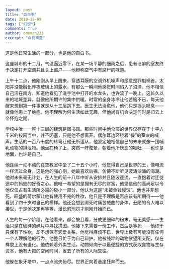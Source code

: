 ```yaml
---
layout: post
title: "自白书"
date: 2018-12-09
tags: ["幻想"]
comments: true
author: oneman233
excerpt: "自我审查"
---
```


这是他日常生活的一部分，也是他的自白书。

这座城市的十二月，气温逼近零下，在某一场平静的细雨之后，患有洁癖的室友终于决定打开空调并且关上窗户——他辩称空气中有腐尸的味道。

上午十二点，他刚刚从早上醒来，穿透耳膜的空调外机噪声和尿意是罪魁祸首。太阳并没能融化昨夜玻璃上的露水，有那么一瞬间他感觉时间陷入了沼泽。他不相信自己活在南方，知道他看见了洗手池中打开的水龙头，也许流了一晚上。这长久以来的地域差异，就像他所期许的集中供暖。时常的全身冰冷让他苦恼不已，每天他醒来想到第一件事就是从十三层跳下去。医生无法治愈他，他们只是摇头叹息——就像他患上了绝症。他不理解为何生活如此无趣，但他尚有机会决定何时是归去上帝怀抱之期。

学校中唯一一座十三层的建筑是图书馆。那些时间中他全部的世界仅存在于十平方千米的校园当中，并不闭塞，只是他不想离开。偶尔耳边环绕着“操”的室友的喊声。生活的一百八十度的转弯让他无所适从，他坚定地相信自己的未来就像一团哺乳动物的排泄物。他坐在椅子上，突然一阵眩晕，朝着他所厌恶的呕吐——也许是地面，也许是自己。

他连续一动不动的在空教室中坐了二十五个小时，他觉得自己是世界的王，像电流一样流过全身，这是他的强心剂，她最喜欢后摇，仿佛不断听见波涛汹涌的海潮。他对未来毫无计划，在人生的前十八年中听从安排并且随波逐流，一直抱着对迁徙途中的蚂蚁的好奇之心。他唯一希望的是拥有无尽的财富，他坚信他的高尚足以令他仅仅占有生活所必需的极小一部分，他认为这是“未被金钱侵蚀”。他也并非想死，旺盛的荷尔蒙让他有使用不完的性欲，他只是不理解是否应该有所期待——他看到了四十岁时自己的模样。他还会想到濒死时痛苦蜷曲的身体，丑陋的令人难以接受，于是他决定再等等，漫长的刑罚才刚刚开始而已。

人生的每一个阶段，在他看来，都会被且看，分成更细碎的粉末，毫无美感——生活只是在破碎的碎片中寻找拼图。他接下来需要一份工作，然后是等死——他终于只保有了性欲，却不想保有恋爱关系，他觉得麻烦不已，世界上极有可能没有任何一个人理解他的行为，他整日忙于为自己辩护。他被纯粹的动物欲望所支配，仅在样貌上没有退化。他依赖着外卖生活，动物倾向于以最便捷的方式获取食物与生存资本，他有大把的空闲时间，省去了所有的人际交往。

他躲在象牙塔中，一点点流失殆尽。世界正向着悬崖狂奔而去。